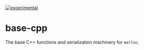 [![experimental](http://badges.github.io/stability-badges/dist/experimental.svg)](http://github.com/badges/stability-badges)

# base-cpp

The base C++ functions and serialization machinery for `morloc`.

